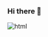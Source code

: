 ### Hi there 👋

![html](https://img.shields.io/badge/HTML-239120?style=for-the-badge&logo=html5&logoColor=white) 
